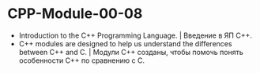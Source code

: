 # CPP-Module-00-08

* Introduction to the C++ Programming Language. | Введение в ЯП С++.
* C++ modules are designed to help us understand the differences between C++ and C. | Модули C++ созданы, чтобы помочь понять особенности C++ по сравнению с C.
